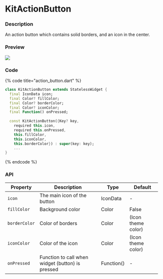 # KitActionButton

### Description

An action button which contains solid borders, and an icon in the center.

### Preview

![](<../../.gitbook/assets/Screenshot\_20211224-145413 - Copie - Copie.jpg>)

### Code

{% code title="action_button.dart" %}
```dart
class KitActionButton extends StatelessWidget {
  final IconData icon;
  final Color? fillColor;
  final Color? borderColor;
  final Color? iconColor;
  final Function() onPressed;
  
  const KitActionButton({Key? key,
    required this.icon,
    required this.onPressed,
    this.fillColor,
    this.iconColor,
    this.borderColor}) : super(key: key);
    ...
}
```
{% endcode %}

### API

| Property      | Description                                      | Type       | Default            |
| ------------- | ------------------------------------------------ | ---------- | ------------------ |
| `icon`        | The main icon of the button                      | IconData   | -                  |
| `fillColor`   | Background color                                 | Color      | False              |
| `borderColor` | Color of borders                                 | Color      | (Icon theme color) |
| `iconColor`   | Color of the icon                                | Color      | (Icon theme color) |
| `onPressed`   | Function to call when widget (button) is pressed | Function() | -                  |
